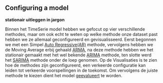 ## Configuring a model

**stationair uitleggen in jargon**

Binnen het TimeSerie model hebben we gefocut op vier verschillende methodes, maar om ook echt te weten op welke methode onze dataset past hebben we ze allemaal geconfigureerd en gevisualisseerd. Eerst begonnen we met een Simpel [Auto Regressive(AR)]() methode, vervolgens hebben we de Moving Average erbij gehaald [ARMA](), na deze methode hebben we het stationair gemaakt met het wel bekende [ARIMA]() methode, ten slotte werd het [SARIMA]() methode onder de loep genomen. Op de Visualisaties is te zien hoe de methodes zijn geconfigureerd, een verkeerde configuratie kan leiden tot verkeerde voorspellingen in de toekomst. Om vervolgens de juiste methode te kiezen dient het model [geevalueert]() te worden.
